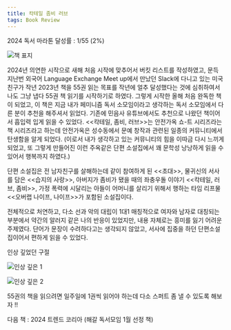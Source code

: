 ```yaml
---
title: 칵테일 좀비 러브
tags: Book Review
---
```


2024 독서 마라톤 달성률 : 1/55 (2%)

![책 표지](https://github.com/hoonjanglee/hoonjanglee.github.io/assets/50545088/8aa17c2d-208b-49df-97e2-da33a7d43793)

2024년 의연한 시작으로 새해 처음 시작에 맞추어서 버킷 리스트를 작성하였고, 문득 지난번 외국어 Language Exchange Meet up에서 만났던 Slack에 다니고 있는 미국 친구가 작년 2023년 책을 55권 읽는 목표를 작년에 얼추 달성했다는 것에 심취하여서 나도 그냥 냅다 55권 책 읽기를 시작하기로 하였다. 그렇게 시작한 올해 처음 완독한 책이 되었고, 이 책은 지금 내가 페미니즘 독서 소모임이라고 생각하는 독서 소모임에서 다른 분이 추천을 해주셔서 읽었다. 기존에 민음사 유튜브에서도 추천으로 나왔던 책이어서 흡입력 입게 읽을 수 있었다. <<칵테일, 좀비, 러브>>는 안전가옥 쇼-트 시리즈라는 책 시리즈라고 하는데 안전가옥은 성수동에서 문예 창작과 관련된 일종의 커뮤니티에서 탄생함을 알게 되었다. 
(이로서 내가 생각하고 있는 커뮤니티의 힘을 이따금 다시 느끼게 되었고, 또 그렇게 만들어진 이런 주옥같은 단편 소설집에서 꽤 문학성 낭낭하게 읽을 수 있어서 행복까지 하였다.)

단편 소설집은 전 남자친구를 살해하는데 같이 참여하게 된 <<초대>>, 물귀신의 서사를 담은 <<습지의 사랑>>, 아버지가 좀비가 됐을 때의 좌충우돌 이야기 <<칵테일, 러브, 좀비>>, 가정 폭력에 시달리는 아들이 어머니를 살리기 위해서 행하는 타임 리프물 <<오버랩 나이프, 나이프>>가 포함된 소설집이다.

전체적으로 처연하고, 다소 선과 악의 대립이 1대1 매칭적으로 여자와 남자로 대칭되는 부분에서 약간의 알러지 같은 나의 반응이 있었지만, 내용 자체로는 흥미를 잃기 어려운 주제였다. 단어가 문장이 수려하다고는 생각되지 않았고, 서사에 집중을 하던 단편소설집이어서 편하게 읽을 수 있었다.

인상 깊었던 구절

![인상 깊은 1](https://github.com/hoonjanglee/hoonjanglee.github.io/assets/50545088/820da219-2992-4b59-848a-4501411f08dd)

![인상 깊은 2](https://github.com/hoonjanglee/hoonjanglee.github.io/assets/50545088/15291728-9587-4ad4-a76c-991d5ec4c010)

55권의 책을 읽으려면 일주일에 1권씩 읽어야 하는데 다소 스퍼트 좀 낼 수 있도록 해보자 !!

다음 책 : 2024 트렌드 코리아 (해갈 독서모임 1월 선정 책)